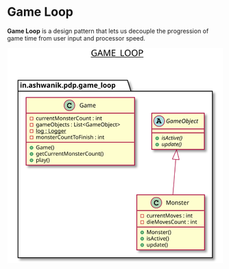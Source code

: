 # Game Loop

**Game Loop** is a design pattern that lets us decouple the progression of game time from user input and processor speed.

![game Loop](/docs/images/game_loop.svg)


